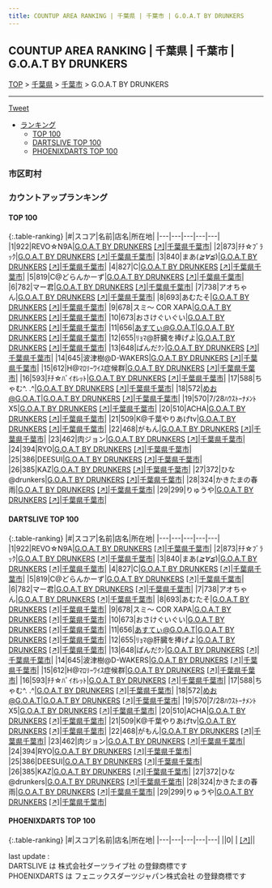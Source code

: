 ```yaml
---
title: COUNTUP AREA RANKING | 千葉県 | 千葉市 | G.O.A.T BY DRUNKERS
---
```

## COUNTUP AREA RANKING | 千葉県 | 千葉市 | G.O.A.T BY DRUNKERS

[TOP](/darts/rank/) > [千葉県](/darts/rank/千葉県/) > [千葉市](/darts/rank/千葉県/千葉市/) > G.O.A.T BY DRUNKERS

___

<a href="https://twitter.com/share?ref_src=twsrc%5Etfw" data-text="COUNTUP AREA RANKING | 千葉県千葉市G.O.A.T BY DRUNKERS" class="twitter-share-button" data-hashtags="DARTSLIVE,PHOENIXDARTS,darts,ダーツ" data-show-count="false">Tweet</a>

* [ランキング](#カウントアップランキング)
    * [TOP 100](#top-100)
    * [DARTSLIVE TOP 100](#dartslive-top-100)
    * [PHOENIXDARTS TOP 100](#phoenixdarts-top-100)

### 市区町村

<ul>

</ul>

### カウントアップランキング

#### TOP 100



{:.table-ranking}
|#|スコア|名前|店名|所在地|
|---|---|---|---|---|
|1|922|<span class="rank-name-dl">REVO☆N9A</span>|<a href="/darts/rank/shops/1cbe662c8e0acd02774c926eb736cb5a.html">G.O.A.T BY DRUNKERS</a> <a href="https://search.dartslive.com/jp/shop/1cbe662c8e0acd02774c926eb736cb5a">[↗]</a>|<a href="/darts/rank/千葉県/千葉市">千葉県千葉市</a>|
|2|873|<span class="rank-name-dl">ﾁﾁ☆ﾌﾞﾗｯｸ</span>|<a href="/darts/rank/shops/1cbe662c8e0acd02774c926eb736cb5a.html">G.O.A.T BY DRUNKERS</a> <a href="https://search.dartslive.com/jp/shop/1cbe662c8e0acd02774c926eb736cb5a">[↗]</a>|<a href="/darts/rank/千葉県/千葉市">千葉県千葉市</a>|
|3|840|<span class="rank-name-dl">まあ(*≧∀≦*)</span>|<a href="/darts/rank/shops/1cbe662c8e0acd02774c926eb736cb5a.html">G.O.A.T BY DRUNKERS</a> <a href="https://search.dartslive.com/jp/shop/1cbe662c8e0acd02774c926eb736cb5a">[↗]</a>|<a href="/darts/rank/千葉県/千葉市">千葉県千葉市</a>|
|4|827|<span class="rank-name-dl">C</span>|<a href="/darts/rank/shops/1cbe662c8e0acd02774c926eb736cb5a.html">G.O.A.T BY DRUNKERS</a> <a href="https://search.dartslive.com/jp/shop/1cbe662c8e0acd02774c926eb736cb5a">[↗]</a>|<a href="/darts/rank/千葉県/千葉市">千葉県千葉市</a>|
|5|819|<span class="rank-name-dl">C@どらんかーず</span>|<a href="/darts/rank/shops/1cbe662c8e0acd02774c926eb736cb5a.html">G.O.A.T BY DRUNKERS</a> <a href="https://search.dartslive.com/jp/shop/1cbe662c8e0acd02774c926eb736cb5a">[↗]</a>|<a href="/darts/rank/千葉県/千葉市">千葉県千葉市</a>|
|6|782|<span class="rank-name-dl">マー君</span>|<a href="/darts/rank/shops/1cbe662c8e0acd02774c926eb736cb5a.html">G.O.A.T BY DRUNKERS</a> <a href="https://search.dartslive.com/jp/shop/1cbe662c8e0acd02774c926eb736cb5a">[↗]</a>|<a href="/darts/rank/千葉県/千葉市">千葉県千葉市</a>|
|7|738|<span class="rank-name-dl">アオちゃん</span>|<a href="/darts/rank/shops/1cbe662c8e0acd02774c926eb736cb5a.html">G.O.A.T BY DRUNKERS</a> <a href="https://search.dartslive.com/jp/shop/1cbe662c8e0acd02774c926eb736cb5a">[↗]</a>|<a href="/darts/rank/千葉県/千葉市">千葉県千葉市</a>|
|8|693|<span class="rank-name-dl">あむたそ</span>|<a href="/darts/rank/shops/1cbe662c8e0acd02774c926eb736cb5a.html">G.O.A.T BY DRUNKERS</a> <a href="https://search.dartslive.com/jp/shop/1cbe662c8e0acd02774c926eb736cb5a">[↗]</a>|<a href="/darts/rank/千葉県/千葉市">千葉県千葉市</a>|
|9|678|<span class="rank-name-dl">スミ〜 COR XAPA</span>|<a href="/darts/rank/shops/1cbe662c8e0acd02774c926eb736cb5a.html">G.O.A.T BY DRUNKERS</a> <a href="https://search.dartslive.com/jp/shop/1cbe662c8e0acd02774c926eb736cb5a">[↗]</a>|<a href="/darts/rank/千葉県/千葉市">千葉県千葉市</a>|
|10|673|<span class="rank-name-dl">おさけぐいぐい</span>|<a href="/darts/rank/shops/1cbe662c8e0acd02774c926eb736cb5a.html">G.O.A.T BY DRUNKERS</a> <a href="https://search.dartslive.com/jp/shop/1cbe662c8e0acd02774c926eb736cb5a">[↗]</a>|<a href="/darts/rank/千葉県/千葉市">千葉県千葉市</a>|
|11|656|<span class="rank-name-dl">あすてぃ@G.O.A.T</span>|<a href="/darts/rank/shops/1cbe662c8e0acd02774c926eb736cb5a.html">G.O.A.T BY DRUNKERS</a> <a href="https://search.dartslive.com/jp/shop/1cbe662c8e0acd02774c926eb736cb5a">[↗]</a>|<a href="/darts/rank/千葉県/千葉市">千葉県千葉市</a>|
|12|655|<span class="rank-name-dl">ﾘｮﾏ@肝臓を捧げよ</span>|<a href="/darts/rank/shops/1cbe662c8e0acd02774c926eb736cb5a.html">G.O.A.T BY DRUNKERS</a> <a href="https://search.dartslive.com/jp/shop/1cbe662c8e0acd02774c926eb736cb5a">[↗]</a>|<a href="/darts/rank/千葉県/千葉市">千葉県千葉市</a>|
|13|648|<span class="rank-name-dl">ぱんだｸﾝ</span>|<a href="/darts/rank/shops/1cbe662c8e0acd02774c926eb736cb5a.html">G.O.A.T BY DRUNKERS</a> <a href="https://search.dartslive.com/jp/shop/1cbe662c8e0acd02774c926eb736cb5a">[↗]</a>|<a href="/darts/rank/千葉県/千葉市">千葉県千葉市</a>|
|14|645|<span class="rank-name-dl">波津樹@D-WAKERS</span>|<a href="/darts/rank/shops/1cbe662c8e0acd02774c926eb736cb5a.html">G.O.A.T BY DRUNKERS</a> <a href="https://search.dartslive.com/jp/shop/1cbe662c8e0acd02774c926eb736cb5a">[↗]</a>|<a href="/darts/rank/千葉県/千葉市">千葉県千葉市</a>|
|15|612|<span class="rank-name-dl">H@ﾏﾛﾘｰﾜｲｽ症候群</span>|<a href="/darts/rank/shops/1cbe662c8e0acd02774c926eb736cb5a.html">G.O.A.T BY DRUNKERS</a> <a href="https://search.dartslive.com/jp/shop/1cbe662c8e0acd02774c926eb736cb5a">[↗]</a>|<a href="/darts/rank/千葉県/千葉市">千葉県千葉市</a>|
|16|593|<span class="rank-name-dl">ﾁﾁ☆ﾊﾞｲｵﾚｯﾄ</span>|<a href="/darts/rank/shops/1cbe662c8e0acd02774c926eb736cb5a.html">G.O.A.T BY DRUNKERS</a> <a href="https://search.dartslive.com/jp/shop/1cbe662c8e0acd02774c926eb736cb5a">[↗]</a>|<a href="/darts/rank/千葉県/千葉市">千葉県千葉市</a>|
|17|588|<span class="rank-name-dl">ちゃむ^. .^</span>|<a href="/darts/rank/shops/1cbe662c8e0acd02774c926eb736cb5a.html">G.O.A.T BY DRUNKERS</a> <a href="https://search.dartslive.com/jp/shop/1cbe662c8e0acd02774c926eb736cb5a">[↗]</a>|<a href="/darts/rank/千葉県/千葉市">千葉県千葉市</a>|
|18|572|<span class="rank-name-dl">めお@G.O.A.T</span>|<a href="/darts/rank/shops/1cbe662c8e0acd02774c926eb736cb5a.html">G.O.A.T BY DRUNKERS</a> <a href="https://search.dartslive.com/jp/shop/1cbe662c8e0acd02774c926eb736cb5a">[↗]</a>|<a href="/darts/rank/千葉県/千葉市">千葉県千葉市</a>|
|19|570|<span class="rank-name-dl">7/28ﾊｳｽﾄｰﾅﾒﾝﾄX5</span>|<a href="/darts/rank/shops/1cbe662c8e0acd02774c926eb736cb5a.html">G.O.A.T BY DRUNKERS</a> <a href="https://search.dartslive.com/jp/shop/1cbe662c8e0acd02774c926eb736cb5a">[↗]</a>|<a href="/darts/rank/千葉県/千葉市">千葉県千葉市</a>|
|20|510|<span class="rank-name-dl">ACHA</span>|<a href="/darts/rank/shops/1cbe662c8e0acd02774c926eb736cb5a.html">G.O.A.T BY DRUNKERS</a> <a href="https://search.dartslive.com/jp/shop/1cbe662c8e0acd02774c926eb736cb5a">[↗]</a>|<a href="/darts/rank/千葉県/千葉市">千葉県千葉市</a>|
|21|509|<span class="rank-name-dl">K@千葉やりあげtv</span>|<a href="/darts/rank/shops/1cbe662c8e0acd02774c926eb736cb5a.html">G.O.A.T BY DRUNKERS</a> <a href="https://search.dartslive.com/jp/shop/1cbe662c8e0acd02774c926eb736cb5a">[↗]</a>|<a href="/darts/rank/千葉県/千葉市">千葉県千葉市</a>|
|22|468|<span class="rank-name-dl">がもん</span>|<a href="/darts/rank/shops/1cbe662c8e0acd02774c926eb736cb5a.html">G.O.A.T BY DRUNKERS</a> <a href="https://search.dartslive.com/jp/shop/1cbe662c8e0acd02774c926eb736cb5a">[↗]</a>|<a href="/darts/rank/千葉県/千葉市">千葉県千葉市</a>|
|23|462|<span class="rank-name-dl">肉ジョン</span>|<a href="/darts/rank/shops/1cbe662c8e0acd02774c926eb736cb5a.html">G.O.A.T BY DRUNKERS</a> <a href="https://search.dartslive.com/jp/shop/1cbe662c8e0acd02774c926eb736cb5a">[↗]</a>|<a href="/darts/rank/千葉県/千葉市">千葉県千葉市</a>|
|24|394|<span class="rank-name-dl">RYO</span>|<a href="/darts/rank/shops/1cbe662c8e0acd02774c926eb736cb5a.html">G.O.A.T BY DRUNKERS</a> <a href="https://search.dartslive.com/jp/shop/1cbe662c8e0acd02774c926eb736cb5a">[↗]</a>|<a href="/darts/rank/千葉県/千葉市">千葉県千葉市</a>|
|25|386|<span class="rank-name-dl">DEESUI</span>|<a href="/darts/rank/shops/1cbe662c8e0acd02774c926eb736cb5a.html">G.O.A.T BY DRUNKERS</a> <a href="https://search.dartslive.com/jp/shop/1cbe662c8e0acd02774c926eb736cb5a">[↗]</a>|<a href="/darts/rank/千葉県/千葉市">千葉県千葉市</a>|
|26|385|<span class="rank-name-dl">KAZ</span>|<a href="/darts/rank/shops/1cbe662c8e0acd02774c926eb736cb5a.html">G.O.A.T BY DRUNKERS</a> <a href="https://search.dartslive.com/jp/shop/1cbe662c8e0acd02774c926eb736cb5a">[↗]</a>|<a href="/darts/rank/千葉県/千葉市">千葉県千葉市</a>|
|27|372|<span class="rank-name-dl">ひな@drunkers</span>|<a href="/darts/rank/shops/1cbe662c8e0acd02774c926eb736cb5a.html">G.O.A.T BY DRUNKERS</a> <a href="https://search.dartslive.com/jp/shop/1cbe662c8e0acd02774c926eb736cb5a">[↗]</a>|<a href="/darts/rank/千葉県/千葉市">千葉県千葉市</a>|
|28|324|<span class="rank-name-dl">かきたまの春雨</span>|<a href="/darts/rank/shops/1cbe662c8e0acd02774c926eb736cb5a.html">G.O.A.T BY DRUNKERS</a> <a href="https://search.dartslive.com/jp/shop/1cbe662c8e0acd02774c926eb736cb5a">[↗]</a>|<a href="/darts/rank/千葉県/千葉市">千葉県千葉市</a>|
|29|299|<span class="rank-name-dl">りゅうや</span>|<a href="/darts/rank/shops/1cbe662c8e0acd02774c926eb736cb5a.html">G.O.A.T BY DRUNKERS</a> <a href="https://search.dartslive.com/jp/shop/1cbe662c8e0acd02774c926eb736cb5a">[↗]</a>|<a href="/darts/rank/千葉県/千葉市">千葉県千葉市</a>|


#### DARTSLIVE TOP 100



{:.table-ranking}
|#|スコア|名前|店名|所在地|
|---|---|---|---|---|
|1|922|<span class="rank-name-dl">REVO☆N9A</span>|<a href="/darts/rank/shops/1cbe662c8e0acd02774c926eb736cb5a.html">G.O.A.T BY DRUNKERS</a> <a href="https://search.dartslive.com/jp/shop/1cbe662c8e0acd02774c926eb736cb5a">[↗]</a>|<a href="/darts/rank/千葉県/千葉市">千葉県千葉市</a>|
|2|873|<span class="rank-name-dl">ﾁﾁ☆ﾌﾞﾗｯｸ</span>|<a href="/darts/rank/shops/1cbe662c8e0acd02774c926eb736cb5a.html">G.O.A.T BY DRUNKERS</a> <a href="https://search.dartslive.com/jp/shop/1cbe662c8e0acd02774c926eb736cb5a">[↗]</a>|<a href="/darts/rank/千葉県/千葉市">千葉県千葉市</a>|
|3|840|<span class="rank-name-dl">まあ(*≧∀≦*)</span>|<a href="/darts/rank/shops/1cbe662c8e0acd02774c926eb736cb5a.html">G.O.A.T BY DRUNKERS</a> <a href="https://search.dartslive.com/jp/shop/1cbe662c8e0acd02774c926eb736cb5a">[↗]</a>|<a href="/darts/rank/千葉県/千葉市">千葉県千葉市</a>|
|4|827|<span class="rank-name-dl">C</span>|<a href="/darts/rank/shops/1cbe662c8e0acd02774c926eb736cb5a.html">G.O.A.T BY DRUNKERS</a> <a href="https://search.dartslive.com/jp/shop/1cbe662c8e0acd02774c926eb736cb5a">[↗]</a>|<a href="/darts/rank/千葉県/千葉市">千葉県千葉市</a>|
|5|819|<span class="rank-name-dl">C@どらんかーず</span>|<a href="/darts/rank/shops/1cbe662c8e0acd02774c926eb736cb5a.html">G.O.A.T BY DRUNKERS</a> <a href="https://search.dartslive.com/jp/shop/1cbe662c8e0acd02774c926eb736cb5a">[↗]</a>|<a href="/darts/rank/千葉県/千葉市">千葉県千葉市</a>|
|6|782|<span class="rank-name-dl">マー君</span>|<a href="/darts/rank/shops/1cbe662c8e0acd02774c926eb736cb5a.html">G.O.A.T BY DRUNKERS</a> <a href="https://search.dartslive.com/jp/shop/1cbe662c8e0acd02774c926eb736cb5a">[↗]</a>|<a href="/darts/rank/千葉県/千葉市">千葉県千葉市</a>|
|7|738|<span class="rank-name-dl">アオちゃん</span>|<a href="/darts/rank/shops/1cbe662c8e0acd02774c926eb736cb5a.html">G.O.A.T BY DRUNKERS</a> <a href="https://search.dartslive.com/jp/shop/1cbe662c8e0acd02774c926eb736cb5a">[↗]</a>|<a href="/darts/rank/千葉県/千葉市">千葉県千葉市</a>|
|8|693|<span class="rank-name-dl">あむたそ</span>|<a href="/darts/rank/shops/1cbe662c8e0acd02774c926eb736cb5a.html">G.O.A.T BY DRUNKERS</a> <a href="https://search.dartslive.com/jp/shop/1cbe662c8e0acd02774c926eb736cb5a">[↗]</a>|<a href="/darts/rank/千葉県/千葉市">千葉県千葉市</a>|
|9|678|<span class="rank-name-dl">スミ〜 COR XAPA</span>|<a href="/darts/rank/shops/1cbe662c8e0acd02774c926eb736cb5a.html">G.O.A.T BY DRUNKERS</a> <a href="https://search.dartslive.com/jp/shop/1cbe662c8e0acd02774c926eb736cb5a">[↗]</a>|<a href="/darts/rank/千葉県/千葉市">千葉県千葉市</a>|
|10|673|<span class="rank-name-dl">おさけぐいぐい</span>|<a href="/darts/rank/shops/1cbe662c8e0acd02774c926eb736cb5a.html">G.O.A.T BY DRUNKERS</a> <a href="https://search.dartslive.com/jp/shop/1cbe662c8e0acd02774c926eb736cb5a">[↗]</a>|<a href="/darts/rank/千葉県/千葉市">千葉県千葉市</a>|
|11|656|<span class="rank-name-dl">あすてぃ@G.O.A.T</span>|<a href="/darts/rank/shops/1cbe662c8e0acd02774c926eb736cb5a.html">G.O.A.T BY DRUNKERS</a> <a href="https://search.dartslive.com/jp/shop/1cbe662c8e0acd02774c926eb736cb5a">[↗]</a>|<a href="/darts/rank/千葉県/千葉市">千葉県千葉市</a>|
|12|655|<span class="rank-name-dl">ﾘｮﾏ@肝臓を捧げよ</span>|<a href="/darts/rank/shops/1cbe662c8e0acd02774c926eb736cb5a.html">G.O.A.T BY DRUNKERS</a> <a href="https://search.dartslive.com/jp/shop/1cbe662c8e0acd02774c926eb736cb5a">[↗]</a>|<a href="/darts/rank/千葉県/千葉市">千葉県千葉市</a>|
|13|648|<span class="rank-name-dl">ぱんだｸﾝ</span>|<a href="/darts/rank/shops/1cbe662c8e0acd02774c926eb736cb5a.html">G.O.A.T BY DRUNKERS</a> <a href="https://search.dartslive.com/jp/shop/1cbe662c8e0acd02774c926eb736cb5a">[↗]</a>|<a href="/darts/rank/千葉県/千葉市">千葉県千葉市</a>|
|14|645|<span class="rank-name-dl">波津樹@D-WAKERS</span>|<a href="/darts/rank/shops/1cbe662c8e0acd02774c926eb736cb5a.html">G.O.A.T BY DRUNKERS</a> <a href="https://search.dartslive.com/jp/shop/1cbe662c8e0acd02774c926eb736cb5a">[↗]</a>|<a href="/darts/rank/千葉県/千葉市">千葉県千葉市</a>|
|15|612|<span class="rank-name-dl">H@ﾏﾛﾘｰﾜｲｽ症候群</span>|<a href="/darts/rank/shops/1cbe662c8e0acd02774c926eb736cb5a.html">G.O.A.T BY DRUNKERS</a> <a href="https://search.dartslive.com/jp/shop/1cbe662c8e0acd02774c926eb736cb5a">[↗]</a>|<a href="/darts/rank/千葉県/千葉市">千葉県千葉市</a>|
|16|593|<span class="rank-name-dl">ﾁﾁ☆ﾊﾞｲｵﾚｯﾄ</span>|<a href="/darts/rank/shops/1cbe662c8e0acd02774c926eb736cb5a.html">G.O.A.T BY DRUNKERS</a> <a href="https://search.dartslive.com/jp/shop/1cbe662c8e0acd02774c926eb736cb5a">[↗]</a>|<a href="/darts/rank/千葉県/千葉市">千葉県千葉市</a>|
|17|588|<span class="rank-name-dl">ちゃむ^. .^</span>|<a href="/darts/rank/shops/1cbe662c8e0acd02774c926eb736cb5a.html">G.O.A.T BY DRUNKERS</a> <a href="https://search.dartslive.com/jp/shop/1cbe662c8e0acd02774c926eb736cb5a">[↗]</a>|<a href="/darts/rank/千葉県/千葉市">千葉県千葉市</a>|
|18|572|<span class="rank-name-dl">めお@G.O.A.T</span>|<a href="/darts/rank/shops/1cbe662c8e0acd02774c926eb736cb5a.html">G.O.A.T BY DRUNKERS</a> <a href="https://search.dartslive.com/jp/shop/1cbe662c8e0acd02774c926eb736cb5a">[↗]</a>|<a href="/darts/rank/千葉県/千葉市">千葉県千葉市</a>|
|19|570|<span class="rank-name-dl">7/28ﾊｳｽﾄｰﾅﾒﾝﾄX5</span>|<a href="/darts/rank/shops/1cbe662c8e0acd02774c926eb736cb5a.html">G.O.A.T BY DRUNKERS</a> <a href="https://search.dartslive.com/jp/shop/1cbe662c8e0acd02774c926eb736cb5a">[↗]</a>|<a href="/darts/rank/千葉県/千葉市">千葉県千葉市</a>|
|20|510|<span class="rank-name-dl">ACHA</span>|<a href="/darts/rank/shops/1cbe662c8e0acd02774c926eb736cb5a.html">G.O.A.T BY DRUNKERS</a> <a href="https://search.dartslive.com/jp/shop/1cbe662c8e0acd02774c926eb736cb5a">[↗]</a>|<a href="/darts/rank/千葉県/千葉市">千葉県千葉市</a>|
|21|509|<span class="rank-name-dl">K@千葉やりあげtv</span>|<a href="/darts/rank/shops/1cbe662c8e0acd02774c926eb736cb5a.html">G.O.A.T BY DRUNKERS</a> <a href="https://search.dartslive.com/jp/shop/1cbe662c8e0acd02774c926eb736cb5a">[↗]</a>|<a href="/darts/rank/千葉県/千葉市">千葉県千葉市</a>|
|22|468|<span class="rank-name-dl">がもん</span>|<a href="/darts/rank/shops/1cbe662c8e0acd02774c926eb736cb5a.html">G.O.A.T BY DRUNKERS</a> <a href="https://search.dartslive.com/jp/shop/1cbe662c8e0acd02774c926eb736cb5a">[↗]</a>|<a href="/darts/rank/千葉県/千葉市">千葉県千葉市</a>|
|23|462|<span class="rank-name-dl">肉ジョン</span>|<a href="/darts/rank/shops/1cbe662c8e0acd02774c926eb736cb5a.html">G.O.A.T BY DRUNKERS</a> <a href="https://search.dartslive.com/jp/shop/1cbe662c8e0acd02774c926eb736cb5a">[↗]</a>|<a href="/darts/rank/千葉県/千葉市">千葉県千葉市</a>|
|24|394|<span class="rank-name-dl">RYO</span>|<a href="/darts/rank/shops/1cbe662c8e0acd02774c926eb736cb5a.html">G.O.A.T BY DRUNKERS</a> <a href="https://search.dartslive.com/jp/shop/1cbe662c8e0acd02774c926eb736cb5a">[↗]</a>|<a href="/darts/rank/千葉県/千葉市">千葉県千葉市</a>|
|25|386|<span class="rank-name-dl">DEESUI</span>|<a href="/darts/rank/shops/1cbe662c8e0acd02774c926eb736cb5a.html">G.O.A.T BY DRUNKERS</a> <a href="https://search.dartslive.com/jp/shop/1cbe662c8e0acd02774c926eb736cb5a">[↗]</a>|<a href="/darts/rank/千葉県/千葉市">千葉県千葉市</a>|
|26|385|<span class="rank-name-dl">KAZ</span>|<a href="/darts/rank/shops/1cbe662c8e0acd02774c926eb736cb5a.html">G.O.A.T BY DRUNKERS</a> <a href="https://search.dartslive.com/jp/shop/1cbe662c8e0acd02774c926eb736cb5a">[↗]</a>|<a href="/darts/rank/千葉県/千葉市">千葉県千葉市</a>|
|27|372|<span class="rank-name-dl">ひな@drunkers</span>|<a href="/darts/rank/shops/1cbe662c8e0acd02774c926eb736cb5a.html">G.O.A.T BY DRUNKERS</a> <a href="https://search.dartslive.com/jp/shop/1cbe662c8e0acd02774c926eb736cb5a">[↗]</a>|<a href="/darts/rank/千葉県/千葉市">千葉県千葉市</a>|
|28|324|<span class="rank-name-dl">かきたまの春雨</span>|<a href="/darts/rank/shops/1cbe662c8e0acd02774c926eb736cb5a.html">G.O.A.T BY DRUNKERS</a> <a href="https://search.dartslive.com/jp/shop/1cbe662c8e0acd02774c926eb736cb5a">[↗]</a>|<a href="/darts/rank/千葉県/千葉市">千葉県千葉市</a>|
|29|299|<span class="rank-name-dl">りゅうや</span>|<a href="/darts/rank/shops/1cbe662c8e0acd02774c926eb736cb5a.html">G.O.A.T BY DRUNKERS</a> <a href="https://search.dartslive.com/jp/shop/1cbe662c8e0acd02774c926eb736cb5a">[↗]</a>|<a href="/darts/rank/千葉県/千葉市">千葉県千葉市</a>|


#### PHOENIXDARTS TOP 100



{:.table-ranking}
|#|スコア|名前|店名|所在地|
|---|---|---|---|---|
||0|<span class="rank-name-dl"> </span>|<a href="/darts/rank/shops/.html"></a> <a href="">[↗]</a>|<a href="/darts/rank//"></a>|


<div class="footer border-top border-gray-light mt-5 pt-3 text-right text-gray">
    last update : <span style="font-weight: italic" id="foot_last_modified"></span><br />
    DARTSLIVE は 株式会社ダーツライブ社 の登録商標です<br />
    PHOENIXDARTS は フェニックスダーツジャパン株式会社 の登録商標です<br />
</div>

<script src="https://cdnjs.cloudflare.com/ajax/libs/jquery.tablesorter/2.31.3/js/jquery.tablesorter.min.js" integrity="sha512-qzgd5cYSZcosqpzpn7zF2ZId8f/8CHmFKZ8j7mU4OUXTNRd5g+ZHBPsgKEwoqxCtdQvExE5LprwwPAgoicguNg==" crossorigin="anonymous" referrerpolicy="no-referrer"></script>
<link rel="stylesheet" href="https://cdnjs.cloudflare.com/ajax/libs/jquery.tablesorter/2.31.3/css/theme.default.min.css" integrity="sha512-wghhOJkjQX0Lh3NSWvNKeZ0ZpNn+SPVXX1Qyc9OCaogADktxrBiBdKGDoqVUOyhStvMBmJQ8ZdMHiR3wuEq8+w==" crossorigin="anonymous" referrerpolicy="no-referrer" />
<script>
$(function() {
    $(".table-ranking").tablesorter({sortList:[[0, 0]]});
    $("#foot_last_modified").text(formatDate(new Date(document.lastModified), 'yyyy-MM-dd HH:mm:ss'));
});
</script>

<script async src="https://platform.twitter.com/widgets.js" charset="utf-8"></script>